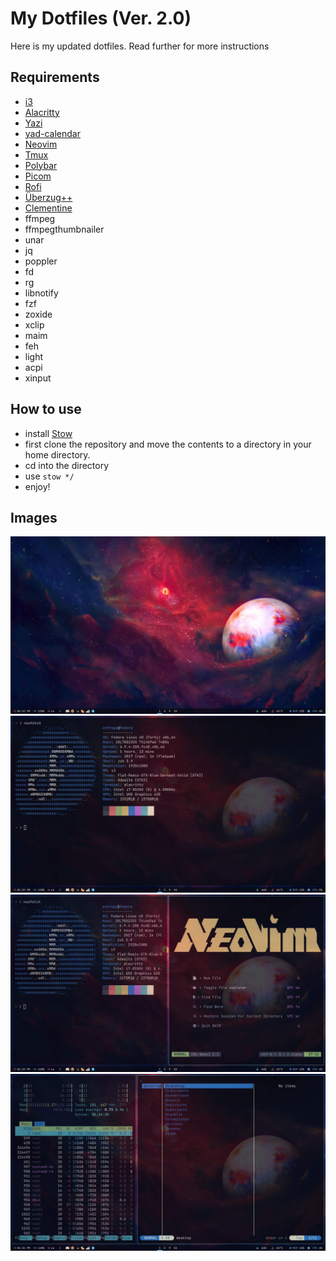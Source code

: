 # My Dotfiles (Ver. 2.0)

Here is my updated dotfiles.
Read further for more instructions

## Requirements

- [i3](https://i3wm.org/)
- [Alacritty](https://alacritty.org/)
- [Yazi](https://yazi-rs.github.io/docs/installation)
- [yad-calendar](https://yad-guide.ingk.se/calendar/yad-calendar.html)
- [Neovim](https://neovim.io/)
- [Tmux](https://github.com/tmux/tmux/wiki/Installing)
- [Polybar](https://github.com/polybar/polybar)
- [Picom](https://github.com/yshui/picom)
- [Rofi](https://github.com/davatorium/rofi)
- [Überzug++](https://github.com/jstkdng/ueberzugpp)
- [Clementine](https://www.clementine-player.org/downloads)
- ffmpeg
- ffmpegthumbnailer
- unar
- jq
- poppler
- fd
- rg
- libnotify
- fzf
- zoxide
- xclip
- maim
- feh
- light
- acpi
- xinput

## How to use

- install [Stow](https://www.gnu.org/software/stow/)
- first clone the repository and move the contents to a directory in your home directory.
- cd into the directory
- use `stow */`
- enjoy!

## Images

![](screenshot1.jpg)
![](screenshot2.jpg)
![](screenshot3.jpg)
![](screenshot4.jpg)
